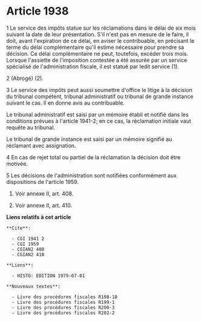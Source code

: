 # Article 1938

1  Le service des impôts statue sur les réclamations dans le délai de six mois suivant la date de leur présentation. S'il
n'est pas en mesure de le faire, il doit, avant l'expiration de ce délai, en aviser le contribuable, en précisant le terme du
délai complémentaire qu'il estime nécessaire pour prendre sa décision. Ce délai complémentaire ne peut, toutefois, excéder
trois mois. Lorsque l'assiette de l'imposition contestée a été assurée par un service spécialisé de l'administration fiscale,
il est statué par ledit service (1).

2  (Abrogé) (2).

3  Le service des impôts peut aussi soumettre d'office le litige à la décision du tribunal compétent, tribunal administratif
ou tribunal de grande instance suivant le cas. Il en donne avis au contribuable.

Le tribunal administratif est saisi par un mémoire établi et notifié dans les conditions prévues à l'article 1941-2; en ce
cas, la réclamation initiale vaut requête au tribunal.

Le tribunal de grande instance est saisi par un mémoire signifié au réclamant avec assignation.

4  En cas de rejet total ou partiel de la réclamation la décision doit être motivée.

5  Les décisions de l'administration sont notifiées conformément aux dispositions de l'article 1959.

1)  Voir annexe II, art. 408.

2)  Voir annexe II, art. 410.

**Liens relatifs à cet article**

	**Cite**:

	  - CGI 1941 2
	  - CGI 1959
	  - CGIAN2 408
	  - CGIAN2 410

	**Liens**:

	  - HISTO: EDITION 1979-07-01

	**Nouveaux textes**:

	  - Livre des procédures fiscales R198-10
	  - Livre des procédures fiscales R199-1
	  - Livre des procédures fiscales R200-3
	  - Livre des procédures fiscales R202-2
